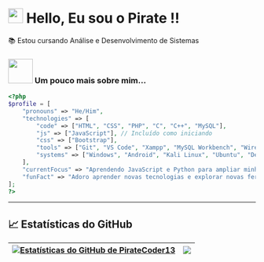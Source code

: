 # <img src="https://cdn3.emoji.gg/emojis/wavegif_1860.gif" width="30"> Hello, Eu sou o Pirate !!

📚 Estou cursando Análise e Desenvolvimento de Sistemas

### <img src="https://cdn3.emoji.gg/emojis/7099_Boom.gif" width="50"> Um pouco mais sobre mim...
```php
<?php
$profile = [
    "pronouns" => "He/Him",
    "technologies" => [
        "code" => ["HTML", "CSS", "PHP", "C", "C++", "MySQL"],
        "js" => ["JavaScript"], // Incluído como iniciando
        "css" => ["Bootstrap"],
        "tools" => ["Git", "VS Code", "Xampp", "MySQL Workbench", "Wireshark"],
        "systems" => ["Windows", "Android", "Kali Linux", "Ubuntu", "Debian", "Linux Mint", "Proxmox"],
    ],
    "currentFocus" => "Aprendendo JavaScript e Python para ampliar minhas habilidades.", // e umas coisinhas a mais🤫
    "funFact" => "Adoro aprender novas tecnologias e explorar novas ferramentas!", // jogos são meu vício
]; 
?>


```
---
## 📈 Estatísticas do GitHub

| <a href="https://github.com/piratecoder13"><img align="center" src="https://github-readme-stats.vercel.app/api?username=piratecoder13&show_icons=true&theme=transparent&include_all_commits=true&count_private=true" alt="Estatísticas do GitHub de PirateCoder13" /></a> | <a href="https://github.com/piratecoder13"><img align="center" src="https://github-readme-stats.vercel.app/api/top-langs/?username=piratecoder13&theme=transparent&include_all_commits=true&count_private=true&langs_count=8" /></a> |
| ------------- | ------------- |
